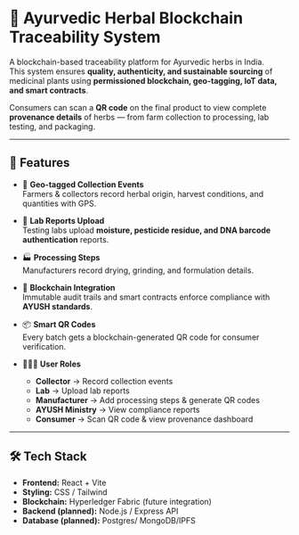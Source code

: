 # 🌿 Ayurvedic Herbal Blockchain Traceability System

A blockchain-based traceability platform for Ayurvedic herbs in India.  
This system ensures **quality, authenticity, and sustainable sourcing** of medicinal plants using **permissioned blockchain, geo-tagging, IoT data, and smart contracts**.  

Consumers can scan a **QR code** on the final product to view complete **provenance details** of herbs — from farm collection to processing, lab testing, and packaging.

---

## 🚀 Features

- 📍 **Geo-tagged Collection Events**  
  Farmers & collectors record herbal origin, harvest conditions, and quantities with GPS.

- 🧪 **Lab Reports Upload**  
  Testing labs upload **moisture, pesticide residue, and DNA barcode authentication** reports.

- 🏭 **Processing Steps**  
  Manufacturers record drying, grinding, and formulation details.

- 🔐 **Blockchain Integration**  
  Immutable audit trails and smart contracts enforce compliance with **AYUSH standards**.

- 📦 **Smart QR Codes**  
  Every batch gets a blockchain-generated QR code for consumer verification.

- 👨‍👩‍👧 **User Roles**
  - **Collector** → Record collection events  
  - **Lab** → Upload lab reports  
  - **Manufacturer** → Add processing steps & generate QR codes  
  - **AYUSH Ministry** → View compliance reports  
  - **Consumer** → Scan QR code & view provenance dashboard  

---

## 🛠️ Tech Stack

- **Frontend:** React + Vite  
- **Styling:** CSS / Tailwind  
- **Blockchain:** Hyperledger Fabric (future integration)  
- **Backend (planned):** Node.js / Express API  
- **Database (planned):** Postgres/ MongoDB/IPFS  
